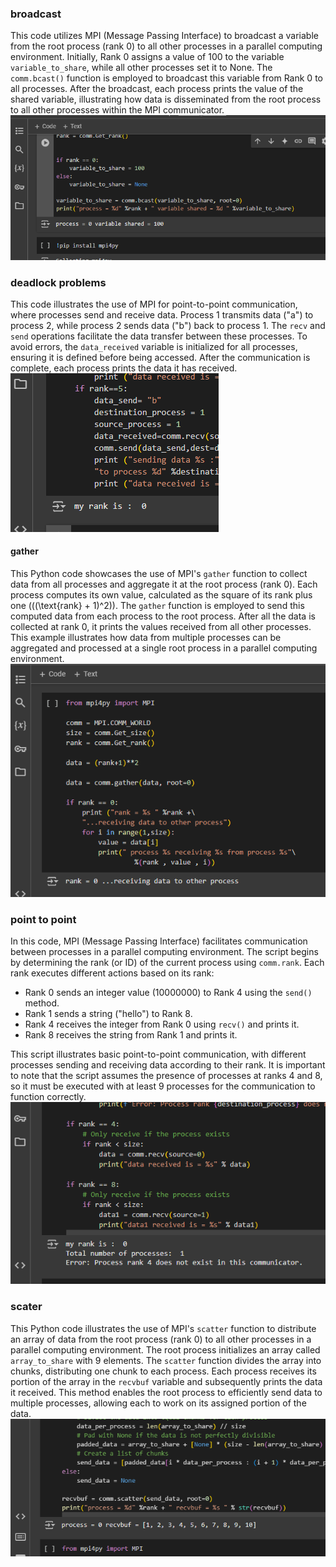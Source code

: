 ### broadcast
This code utilizes MPI (Message Passing Interface) to broadcast a variable from the root process (rank 0) to all other processes in a parallel computing environment. Initially, Rank 0 assigns a value of 100 to the variable `variable_to_share`, while all other processes set it to None. The `comm.bcast()` function is employed to broadcast this variable from Rank 0 to all processes. After the broadcast, each process prints the value of the shared variable, illustrating how data is disseminated from the root process to all other processes within the MPI communicator.
![alt text](image-1.png)

### deadlock problems
This code illustrates the use of MPI for point-to-point communication, where processes send and receive data. Process 1 transmits data ("a") to process 2, while process 2 sends data ("b") back to process 1. The `recv` and `send` operations facilitate the data transfer between these processes. To avoid errors, the `data_received` variable is initialized for all processes, ensuring it is defined before being accessed. After the communication is complete, each process prints the data it has received.
![alt text](image-2.png)

#### gather 
This Python code showcases the use of MPI's `gather` function to collect data from all processes and aggregate it at the root process (rank 0). Each process computes its own value, calculated as the square of its rank plus one \(((\text{rank} + 1)^2)\). The `gather` function is employed to send this computed data from each process to the root process. After all the data is collected at rank 0, it prints the values received from all other processes. This example illustrates how data from multiple processes can be aggregated and processed at a single root process in a parallel computing environment.
![alt text](image-3.png)

### point to point
In this code, MPI (Message Passing Interface) facilitates communication between processes in a parallel computing environment. The script begins by determining the rank (or ID) of the current process using `comm.rank`. Each rank executes different actions based on its rank:

- Rank 0 sends an integer value (10000000) to Rank 4 using the `send()` method.
- Rank 1 sends a string ("hello") to Rank 8.
- Rank 4 receives the integer from Rank 0 using `recv()` and prints it.
- Rank 8 receives the string from Rank 1 and prints it.

This script illustrates basic point-to-point communication, with different processes sending and receiving data according to their rank. It is important to note that the script assumes the presence of processes at ranks 4 and 8, so it must be executed with at least 9 processes for the communication to function correctly.
![alt text](image-4.png)

### scater
This Python code illustrates the use of MPI's `scatter` function to distribute an array of data from the root process (rank 0) to all other processes in a parallel computing environment. The root process initializes an array called `array_to_share` with 9 elements. The `scatter` function divides the array into chunks, distributing one chunk to each process. Each process receives its portion of the array in the `recvbuf` variable and subsequently prints the data it received. This method enables the root process to efficiently send data to multiple processes, allowing each to work on its assigned portion of the data.
![alt text](image-5.png)